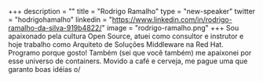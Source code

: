 +++
description = ""
title = "Rodrigo Ramalho"
type = "new-speaker"
twitter = "hodrigohamalho"
linkedin = "https://www.linkedin.com/in/rodrigo-ramalho-da-silva-919b4822/"
image = "rodrigo-ramalho.png"
+++
Sou apaixonado pela cultura Open Source, atuei como consultor e instrutor e hoje trabalho como Arquiteto de Soluções Middleware na Red Hat.
Programo porque gosto! Também (sei que você também) me apaixonei por esse universo de containers. 
Movido a café e cerveja, me pague uma que garanto boas idéias o/
